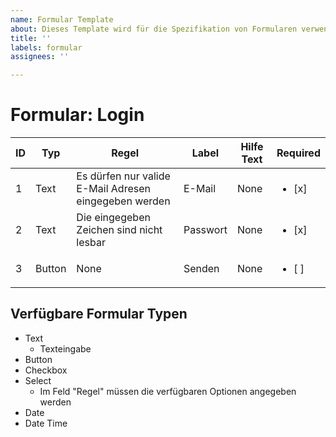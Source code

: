 ```yaml
---
name: Formular Template
about: Dieses Template wird für die Spezifikation von Formularen verwendet
title: ''
labels: formular
assignees: ''

---
```


# Formular: Login

| **ID** | **Typ** | **Regel**                                             | **Label** | **Hilfe Text** | **Required**           |
| ------ | ------- | ----------------------------------------------------- | --------- | -------------- | ---------------------- |
| 1      | Text    | Es dürfen nur valide E-Mail Adresen eingegeben werden | E-Mail    | None           | <ul><li> [x] </li><ul> |
| 2      | Text    | Die eingegeben Zeichen sind nicht lesbar              | Passwort  | None           | <ul><li> [x] </li><ul> |
| 3      | Button  | None                                                  | Senden    | None           | <ul><li> [ ] </li><ul> |


## Verfügbare Formular Typen
* Text
    * Texteingabe 
* Button
* Checkbox
* Select
    * Im Feld "Regel" müssen die verfügbaren Optionen angegeben werden  
* Date 
* Date Time
